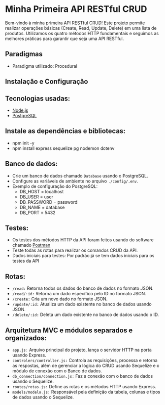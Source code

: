# Minha Primeira API RESTful CRUD

Bem-vindo à minha primeira API RESTful CRUD! Este projeto permite realizar operações básicas (Create, Read, Update, Delete) em uma lista de produtos. Utilizamos os quatro métodos HTTP fundamentais e seguimos as melhores práticas para garantir que seja uma API RESTful.

## Paradigmas 
* Paradigma utilizado: Procedural

## Instalação e Configuração

## Tecnologias usadas:
* [Node.js](https://nodejs.org/en/download)
* [PostgreSQL](https://www.postgresql.org/download/) 

## Instale as dependências e bibliotecas:
* npm init -y
* npm install express sequelize pg nodemon dotenv


## Banco de dados:
* Crie um banco de dados chamado `Database` usando o PostgreSQL.
* Configure as variáveis de ambiente no arquivo `./config/.env`.
* Exemplo de configuração do PostgreSQL:
   - DB_HOST = localhost
   - DB_USER = user
   - DB_PASSWORD = password
   - DB_NAME = database
   - DB_PORT = 5432

## Testes:
* Os testes dos métodos HTTP da API foram feitos usando do software chamado [Postman](https://www.postman.com/downloads/)
* Teste todas as rotas para realizar os comandos CRUD da API.
* Dados iniciais para testes: Por padrão já se tem dados iniciais para os testes da API

## Rotas:
* `/read:` Retorna todos os dados do banco de dados no formato JSON.
* `/read/:id:` Retorna um dado específico pelo ID no formato JSON.
* `/create:` Cria um novo dado no formato JSON.
* `/update/:id:` Atualiza um dado existente no banco de dados usando JSON.
* `/delete/:id:` Deleta um dado existente no banco de dados usando o ID.

## Arquitetura MVC e módulos separados e organizados:
* `app.js:` Arquivo principal do projeto, lança o servidor HTTP na porta usando Express.
* `controlers/controller.js:` Controla as requisições, processa e retorna as respostas, além de gerenciar a lógica do CRUD usando Sequelize e o módulo de conexão com o Banco de dados.
* `db_connection/connection.js:` Faz a conexão com o banco de dados usando o Sequelize.
* `routes/rotas.js:` Define as rotas e os métodos HTTP usando Express.
* `models/modelo.js:` Responsável pela definição da tabela, colunas e tipos de dados usando o Sequelize.
